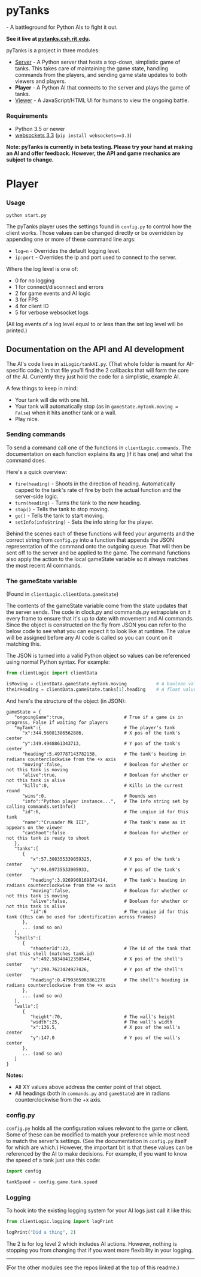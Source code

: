 # pyTanks
 \- A battleground for Python AIs to fight it out.
 
**See it live at [pytanks.csh.rit.edu](http://pytanks.csh.rit.edu).**

pyTanks is a project in three modules:
- [Server](https://github.com/JoelEager/pyTanks.Server) - A Python server that hosts a top-down, simplistic game of tanks. This takes care of maintaining the game state, handling commands from the players, and sending game state updates to both viewers and players.
- **Player** - A Python AI that connects to the server and plays the game of tanks.
- [Viewer](https://github.com/JoelEager/pyTanks.Viewer) - A JavaScript/HTML UI for humans to view the ongoing battle.

### Requirements
- Python 3.5 or newer
- [websockets 3.3](https://github.com/aaugustin/websockets) (`pip install websockets==3.3`)

**Note: pyTanks is currently in beta testing. Please try your hand at making an AI and offer feedback. However, the API and game mechanics are subject to change.**

# Player
### Usage
```python start.py```

The pyTanks player uses the settings found in `config.py` to control how the client works. Those values can be changed directly or be overridden by appending one or more of these command line args:
- `log=n` - Overrides the default logging level.
- `ip:port` - Overrides the ip and port used to connect to the server.

Where the log level is one of:
- 0 for no logging
- 1 for connect/disconnect and errors
- 2 for game events and AI logic
- 3 for FPS
- 4 for client IO
- 5 for verbose websocket logs

(All log events of a log level equal to or less than the set log level will be printed.)

## Documentation on the API and AI development

The AI's code lives in `aiLogic/tankAI.py`. (That whole folder is meant for AI-specific code.) In that file you'll find the 2 callbacks that will form the core of the AI. Currently they just hold the code for a simplistic, example AI.

A few things to keep in mind:
- Your tank will die with one hit.
- Your tank will automatically stop (as in `gameState.myTank.moving = False`) when it hits another tank or a wall.
- Play nice.

### Sending commands
To send a command call one of the functions in `clientLogic.commands`. The documentation on each function explains its arg (if it has one) and what the command does.

Here's a quick overview:
- `fire(heading)` - Shoots in the direction of heading. Automatically capped to the tank's rate of fire by both the actual function and the server-side logic.
- `turn(heading)` - Turns the tank to the new heading.
- `stop()` - Tells the tank to stop moving.
- `go()` - Tells the tank to start moving.
- `setInfo(infoString)` - Sets the info string for the player.

Behind the scenes each of these functions will feed your arguments and the correct string from `config.py` into a function that appends the JSON representation of the command onto the outgoing queue. That will then be sent off to the server and be applied to the game. The command functions also apply the action to the local gameState variable so it always matches the most recent AI commands.

### The gameState variable
(Found in `clientLogic.clientData.gameState`)

The contents of the gameState variable come from the state updates that the server sends. The code in clock.py and commands.py extrapolate on it every frame to ensure that it's up to date with movement and AI commands. Since the object is constructed on the fly from JSON you can refer to the below code to see what you can expect it to look like at runtime. The value will be assigned before any AI code is called so you can count on it matching this.

The JSON is turned into a valid Python object so values can be referenced using normal Python syntax. For example:
```python
from clientLogic import clientData

isMoving = clientData.gameState.myTank.moving           # A boolean value for if the tank is moving
theirHeading = clientData.gameState.tanks[1].heading    # A float value for the 2nd enemy tank's current heading
```

And here's the structure of the object (in JSON):
```
gameState = {
   "ongoingGame":true,                      # True if a game is in progress, False if waiting for players
   "myTank":{                               # The player's tank
      "x":344.56081386562886,               # X pos of the tank's center
      "y":349.4948861343713,                # Y pos of the tank's center
      "heading":5.497787143782138,          # The tank's heading in radians counterclockwise from the +x axis
      "moving":false,                       # Boolean for whether or not this tank is moving
      "alive":true,                         # Boolean for whether or not this tank is alive
      "kills":0,                            # Kills in the current round
      "wins":0,                             # Rounds won
      "info":"Python player instance...",   # The info string set by calling commands.setInfo()
      "id":6,                               # The unqiue id for this tank
      "name":"Crusader Mk III",             # The tank's name as it appears on the viewer
      "canShoot":false                      # Boolean for whether or not this tank is ready to shoot
   },
   "tanks":[
      {
         "x":57.308355339059325,            # X pos of the tank's center
         "y":94.69735533905933,             # Y pos of the tank's center
         "heading":3.9269908169872414,      # The tank's heading in radians counterclockwise from the +x axis
         "moving":false,                    # Boolean for whether or not this tank is moving
         "alive":false,                     # Boolean for whether or not this tank is alive
         "id":6                             # The unqiue id for this tank (this can be used for identification across frames)
      },
      ... (and so on)
   ],
   "shells":[
      {
         "shooterId":23,                    # The id of the tank that shot this shell (matches tank.id)
         "x":492.58348412358544,            # X pos of the shell's center
         "y":290.7623424927426,             # Y pos of the shell's center
         "heading":0.4799365983861276       # The shell's heading in radians counterclockwise from the +x axis
      },
      ... (and so on)
   ],
   "walls":[
      {
         "height":70,                       # The wall's height
         "width":25,                        # The wall's width
         "x":136.5,                         # X pos of the wall's center
         "y":147.0                          # Y pos of the wall's center
      },
      ... (and so on)
   ]
}
```

**Notes:**
- All XY values above address the center point of that object.
- All headings (both in `commands.py` and `gameState`) are in radians counterclockwise from the +x axis.

### config.py
`config.py` holds all the configuration values relevant to the game or client. Some of these can be modified to match your preference while most need to match the server's settings. (See the documentation in `config.py` itself for which are which.) However, the important bit is that these values can be referenced by the AI to make decisions. For example, if you want to know the speed of a tank just use this code:
```python
import config

tankSpeed = config.game.tank.speed
```

### Logging
To hook into the existing logging system for your AI logs just call it like this:
```python
from clientLogic.logging import logPrint

logPrint("Did a thing", 2)
```

The 2 is for log level 2 which includes AI actions. However, nothing is stopping you from changing that if you want more flexibility in your logging.

---
(For the other modules see the repos linked at the top of this readme.)